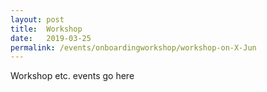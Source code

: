 ```yaml
---
layout: post
title:  Workshop
date:   2019-03-25
permalink: /events/onboardingworkshop/workshop-on-X-Jun
---
```


Workshop etc. events go here
